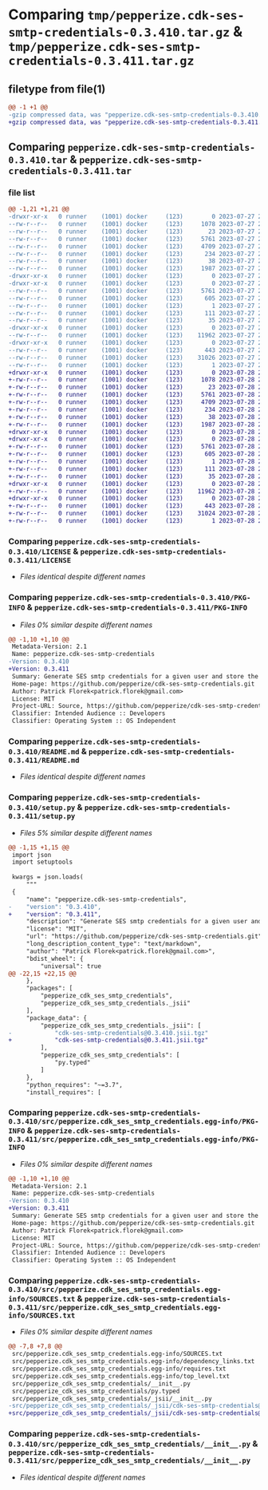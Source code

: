 # Comparing `tmp/pepperize.cdk-ses-smtp-credentials-0.3.410.tar.gz` & `tmp/pepperize.cdk-ses-smtp-credentials-0.3.411.tar.gz`

## filetype from file(1)

```diff
@@ -1 +1 @@
-gzip compressed data, was "pepperize.cdk-ses-smtp-credentials-0.3.410.tar", last modified: Thu Jul 27 23:13:34 2023, max compression
+gzip compressed data, was "pepperize.cdk-ses-smtp-credentials-0.3.411.tar", last modified: Fri Jul 28 22:33:57 2023, max compression
```

## Comparing `pepperize.cdk-ses-smtp-credentials-0.3.410.tar` & `pepperize.cdk-ses-smtp-credentials-0.3.411.tar`

### file list

```diff
@@ -1,21 +1,21 @@
-drwxr-xr-x   0 runner    (1001) docker     (123)        0 2023-07-27 23:13:34.059493 pepperize.cdk-ses-smtp-credentials-0.3.410/
--rw-r--r--   0 runner    (1001) docker     (123)     1078 2023-07-27 23:13:19.000000 pepperize.cdk-ses-smtp-credentials-0.3.410/LICENSE
--rw-r--r--   0 runner    (1001) docker     (123)       23 2023-07-27 23:13:19.000000 pepperize.cdk-ses-smtp-credentials-0.3.410/MANIFEST.in
--rw-r--r--   0 runner    (1001) docker     (123)     5761 2023-07-27 23:13:34.059493 pepperize.cdk-ses-smtp-credentials-0.3.410/PKG-INFO
--rw-r--r--   0 runner    (1001) docker     (123)     4709 2023-07-27 23:13:19.000000 pepperize.cdk-ses-smtp-credentials-0.3.410/README.md
--rw-r--r--   0 runner    (1001) docker     (123)      234 2023-07-27 23:13:19.000000 pepperize.cdk-ses-smtp-credentials-0.3.410/pyproject.toml
--rw-r--r--   0 runner    (1001) docker     (123)       38 2023-07-27 23:13:34.059493 pepperize.cdk-ses-smtp-credentials-0.3.410/setup.cfg
--rw-r--r--   0 runner    (1001) docker     (123)     1987 2023-07-27 23:13:19.000000 pepperize.cdk-ses-smtp-credentials-0.3.410/setup.py
-drwxr-xr-x   0 runner    (1001) docker     (123)        0 2023-07-27 23:13:34.059493 pepperize.cdk-ses-smtp-credentials-0.3.410/src/
-drwxr-xr-x   0 runner    (1001) docker     (123)        0 2023-07-27 23:13:34.059493 pepperize.cdk-ses-smtp-credentials-0.3.410/src/pepperize.cdk_ses_smtp_credentials.egg-info/
--rw-r--r--   0 runner    (1001) docker     (123)     5761 2023-07-27 23:13:34.000000 pepperize.cdk-ses-smtp-credentials-0.3.410/src/pepperize.cdk_ses_smtp_credentials.egg-info/PKG-INFO
--rw-r--r--   0 runner    (1001) docker     (123)      605 2023-07-27 23:13:34.000000 pepperize.cdk-ses-smtp-credentials-0.3.410/src/pepperize.cdk_ses_smtp_credentials.egg-info/SOURCES.txt
--rw-r--r--   0 runner    (1001) docker     (123)        1 2023-07-27 23:13:34.000000 pepperize.cdk-ses-smtp-credentials-0.3.410/src/pepperize.cdk_ses_smtp_credentials.egg-info/dependency_links.txt
--rw-r--r--   0 runner    (1001) docker     (123)      111 2023-07-27 23:13:34.000000 pepperize.cdk-ses-smtp-credentials-0.3.410/src/pepperize.cdk_ses_smtp_credentials.egg-info/requires.txt
--rw-r--r--   0 runner    (1001) docker     (123)       35 2023-07-27 23:13:34.000000 pepperize.cdk-ses-smtp-credentials-0.3.410/src/pepperize.cdk_ses_smtp_credentials.egg-info/top_level.txt
-drwxr-xr-x   0 runner    (1001) docker     (123)        0 2023-07-27 23:13:34.059493 pepperize.cdk-ses-smtp-credentials-0.3.410/src/pepperize_cdk_ses_smtp_credentials/
--rw-r--r--   0 runner    (1001) docker     (123)    11962 2023-07-27 23:13:19.000000 pepperize.cdk-ses-smtp-credentials-0.3.410/src/pepperize_cdk_ses_smtp_credentials/__init__.py
-drwxr-xr-x   0 runner    (1001) docker     (123)        0 2023-07-27 23:13:34.059493 pepperize.cdk-ses-smtp-credentials-0.3.410/src/pepperize_cdk_ses_smtp_credentials/_jsii/
--rw-r--r--   0 runner    (1001) docker     (123)      443 2023-07-27 23:13:19.000000 pepperize.cdk-ses-smtp-credentials-0.3.410/src/pepperize_cdk_ses_smtp_credentials/_jsii/__init__.py
--rw-r--r--   0 runner    (1001) docker     (123)    31026 2023-07-27 23:13:19.000000 pepperize.cdk-ses-smtp-credentials-0.3.410/src/pepperize_cdk_ses_smtp_credentials/_jsii/cdk-ses-smtp-credentials@0.3.410.jsii.tgz
--rw-r--r--   0 runner    (1001) docker     (123)        1 2023-07-27 23:13:19.000000 pepperize.cdk-ses-smtp-credentials-0.3.410/src/pepperize_cdk_ses_smtp_credentials/py.typed
+drwxr-xr-x   0 runner    (1001) docker     (123)        0 2023-07-28 22:33:57.045047 pepperize.cdk-ses-smtp-credentials-0.3.411/
+-rw-r--r--   0 runner    (1001) docker     (123)     1078 2023-07-28 22:33:45.000000 pepperize.cdk-ses-smtp-credentials-0.3.411/LICENSE
+-rw-r--r--   0 runner    (1001) docker     (123)       23 2023-07-28 22:33:45.000000 pepperize.cdk-ses-smtp-credentials-0.3.411/MANIFEST.in
+-rw-r--r--   0 runner    (1001) docker     (123)     5761 2023-07-28 22:33:57.045047 pepperize.cdk-ses-smtp-credentials-0.3.411/PKG-INFO
+-rw-r--r--   0 runner    (1001) docker     (123)     4709 2023-07-28 22:33:45.000000 pepperize.cdk-ses-smtp-credentials-0.3.411/README.md
+-rw-r--r--   0 runner    (1001) docker     (123)      234 2023-07-28 22:33:45.000000 pepperize.cdk-ses-smtp-credentials-0.3.411/pyproject.toml
+-rw-r--r--   0 runner    (1001) docker     (123)       38 2023-07-28 22:33:57.045047 pepperize.cdk-ses-smtp-credentials-0.3.411/setup.cfg
+-rw-r--r--   0 runner    (1001) docker     (123)     1987 2023-07-28 22:33:45.000000 pepperize.cdk-ses-smtp-credentials-0.3.411/setup.py
+drwxr-xr-x   0 runner    (1001) docker     (123)        0 2023-07-28 22:33:57.045047 pepperize.cdk-ses-smtp-credentials-0.3.411/src/
+drwxr-xr-x   0 runner    (1001) docker     (123)        0 2023-07-28 22:33:57.045047 pepperize.cdk-ses-smtp-credentials-0.3.411/src/pepperize.cdk_ses_smtp_credentials.egg-info/
+-rw-r--r--   0 runner    (1001) docker     (123)     5761 2023-07-28 22:33:57.000000 pepperize.cdk-ses-smtp-credentials-0.3.411/src/pepperize.cdk_ses_smtp_credentials.egg-info/PKG-INFO
+-rw-r--r--   0 runner    (1001) docker     (123)      605 2023-07-28 22:33:57.000000 pepperize.cdk-ses-smtp-credentials-0.3.411/src/pepperize.cdk_ses_smtp_credentials.egg-info/SOURCES.txt
+-rw-r--r--   0 runner    (1001) docker     (123)        1 2023-07-28 22:33:57.000000 pepperize.cdk-ses-smtp-credentials-0.3.411/src/pepperize.cdk_ses_smtp_credentials.egg-info/dependency_links.txt
+-rw-r--r--   0 runner    (1001) docker     (123)      111 2023-07-28 22:33:57.000000 pepperize.cdk-ses-smtp-credentials-0.3.411/src/pepperize.cdk_ses_smtp_credentials.egg-info/requires.txt
+-rw-r--r--   0 runner    (1001) docker     (123)       35 2023-07-28 22:33:57.000000 pepperize.cdk-ses-smtp-credentials-0.3.411/src/pepperize.cdk_ses_smtp_credentials.egg-info/top_level.txt
+drwxr-xr-x   0 runner    (1001) docker     (123)        0 2023-07-28 22:33:57.045047 pepperize.cdk-ses-smtp-credentials-0.3.411/src/pepperize_cdk_ses_smtp_credentials/
+-rw-r--r--   0 runner    (1001) docker     (123)    11962 2023-07-28 22:33:45.000000 pepperize.cdk-ses-smtp-credentials-0.3.411/src/pepperize_cdk_ses_smtp_credentials/__init__.py
+drwxr-xr-x   0 runner    (1001) docker     (123)        0 2023-07-28 22:33:57.045047 pepperize.cdk-ses-smtp-credentials-0.3.411/src/pepperize_cdk_ses_smtp_credentials/_jsii/
+-rw-r--r--   0 runner    (1001) docker     (123)      443 2023-07-28 22:33:45.000000 pepperize.cdk-ses-smtp-credentials-0.3.411/src/pepperize_cdk_ses_smtp_credentials/_jsii/__init__.py
+-rw-r--r--   0 runner    (1001) docker     (123)    31024 2023-07-28 22:33:45.000000 pepperize.cdk-ses-smtp-credentials-0.3.411/src/pepperize_cdk_ses_smtp_credentials/_jsii/cdk-ses-smtp-credentials@0.3.411.jsii.tgz
+-rw-r--r--   0 runner    (1001) docker     (123)        1 2023-07-28 22:33:45.000000 pepperize.cdk-ses-smtp-credentials-0.3.411/src/pepperize_cdk_ses_smtp_credentials/py.typed
```

### Comparing `pepperize.cdk-ses-smtp-credentials-0.3.410/LICENSE` & `pepperize.cdk-ses-smtp-credentials-0.3.411/LICENSE`

 * *Files identical despite different names*

### Comparing `pepperize.cdk-ses-smtp-credentials-0.3.410/PKG-INFO` & `pepperize.cdk-ses-smtp-credentials-0.3.411/PKG-INFO`

 * *Files 0% similar despite different names*

```diff
@@ -1,10 +1,10 @@
 Metadata-Version: 2.1
 Name: pepperize.cdk-ses-smtp-credentials
-Version: 0.3.410
+Version: 0.3.411
 Summary: Generate SES smtp credentials for a given user and store the credentials in a SecretsManager Secret.
 Home-page: https://github.com/pepperize/cdk-ses-smtp-credentials.git
 Author: Patrick Florek<patrick.florek@gmail.com>
 License: MIT
 Project-URL: Source, https://github.com/pepperize/cdk-ses-smtp-credentials.git
 Classifier: Intended Audience :: Developers
 Classifier: Operating System :: OS Independent
```

### Comparing `pepperize.cdk-ses-smtp-credentials-0.3.410/README.md` & `pepperize.cdk-ses-smtp-credentials-0.3.411/README.md`

 * *Files identical despite different names*

### Comparing `pepperize.cdk-ses-smtp-credentials-0.3.410/setup.py` & `pepperize.cdk-ses-smtp-credentials-0.3.411/setup.py`

 * *Files 5% similar despite different names*

```diff
@@ -1,15 +1,15 @@
 import json
 import setuptools
 
 kwargs = json.loads(
     """
 {
     "name": "pepperize.cdk-ses-smtp-credentials",
-    "version": "0.3.410",
+    "version": "0.3.411",
     "description": "Generate SES smtp credentials for a given user and store the credentials in a SecretsManager Secret.",
     "license": "MIT",
     "url": "https://github.com/pepperize/cdk-ses-smtp-credentials.git",
     "long_description_content_type": "text/markdown",
     "author": "Patrick Florek<patrick.florek@gmail.com>",
     "bdist_wheel": {
         "universal": true
@@ -22,15 +22,15 @@
     },
     "packages": [
         "pepperize_cdk_ses_smtp_credentials",
         "pepperize_cdk_ses_smtp_credentials._jsii"
     ],
     "package_data": {
         "pepperize_cdk_ses_smtp_credentials._jsii": [
-            "cdk-ses-smtp-credentials@0.3.410.jsii.tgz"
+            "cdk-ses-smtp-credentials@0.3.411.jsii.tgz"
         ],
         "pepperize_cdk_ses_smtp_credentials": [
             "py.typed"
         ]
     },
     "python_requires": "~=3.7",
     "install_requires": [
```

### Comparing `pepperize.cdk-ses-smtp-credentials-0.3.410/src/pepperize.cdk_ses_smtp_credentials.egg-info/PKG-INFO` & `pepperize.cdk-ses-smtp-credentials-0.3.411/src/pepperize.cdk_ses_smtp_credentials.egg-info/PKG-INFO`

 * *Files 0% similar despite different names*

```diff
@@ -1,10 +1,10 @@
 Metadata-Version: 2.1
 Name: pepperize.cdk-ses-smtp-credentials
-Version: 0.3.410
+Version: 0.3.411
 Summary: Generate SES smtp credentials for a given user and store the credentials in a SecretsManager Secret.
 Home-page: https://github.com/pepperize/cdk-ses-smtp-credentials.git
 Author: Patrick Florek<patrick.florek@gmail.com>
 License: MIT
 Project-URL: Source, https://github.com/pepperize/cdk-ses-smtp-credentials.git
 Classifier: Intended Audience :: Developers
 Classifier: Operating System :: OS Independent
```

### Comparing `pepperize.cdk-ses-smtp-credentials-0.3.410/src/pepperize.cdk_ses_smtp_credentials.egg-info/SOURCES.txt` & `pepperize.cdk-ses-smtp-credentials-0.3.411/src/pepperize.cdk_ses_smtp_credentials.egg-info/SOURCES.txt`

 * *Files 0% similar despite different names*

```diff
@@ -7,8 +7,8 @@
 src/pepperize.cdk_ses_smtp_credentials.egg-info/SOURCES.txt
 src/pepperize.cdk_ses_smtp_credentials.egg-info/dependency_links.txt
 src/pepperize.cdk_ses_smtp_credentials.egg-info/requires.txt
 src/pepperize.cdk_ses_smtp_credentials.egg-info/top_level.txt
 src/pepperize_cdk_ses_smtp_credentials/__init__.py
 src/pepperize_cdk_ses_smtp_credentials/py.typed
 src/pepperize_cdk_ses_smtp_credentials/_jsii/__init__.py
-src/pepperize_cdk_ses_smtp_credentials/_jsii/cdk-ses-smtp-credentials@0.3.410.jsii.tgz
+src/pepperize_cdk_ses_smtp_credentials/_jsii/cdk-ses-smtp-credentials@0.3.411.jsii.tgz
```

### Comparing `pepperize.cdk-ses-smtp-credentials-0.3.410/src/pepperize_cdk_ses_smtp_credentials/__init__.py` & `pepperize.cdk-ses-smtp-credentials-0.3.411/src/pepperize_cdk_ses_smtp_credentials/__init__.py`

 * *Files identical despite different names*

